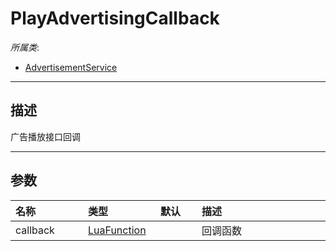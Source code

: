 # PlayAdvertisingCallback

*所属类*:
* [AdvertisementService](/Api/Classes/Service/AdvertisementService.md)
------------------------------------------------------------------------------------------
## 描述

广告播放接口回调

------------------------------------------------------------------------------------------
## 参数

|<div style="width:100px">名称</div>|<div style="width:100px">类型</div>|<div style="width:50px">默认</div>|<div style="width:350px">描述</div>|
|:---|:---|:---|:---|
|callback|[LuaFunction](/Api/Enums/LuaFunction.md)||回调函数|
